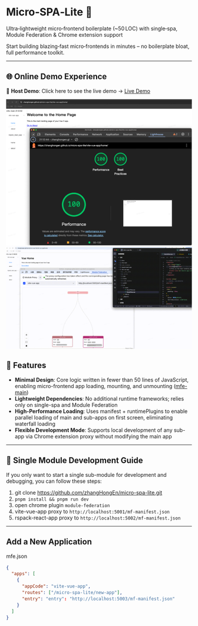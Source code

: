 # Micro‑SPA‑Lite 🚀

Ultra‑lightweight micro‑frontend boilerplate (~50 LOC) with single‑spa, Module Federation & Chrome extension support

Start building blazing‑fast micro‑frontends in minutes – no boilerplate bloat, full performance toolkit.

---

## 🌐 Online Demo Experience

🔗 **Host Demo**: Click here to see the live demo -> [Live Demo](https://zhanghongen.github.io/micro-spa-lite/vite-vue-app/home/) 

![](./docs/img/performance.png)
![](./docs/img/develop.gif)


## 🚀 Features

-	**Minimal Design**: Core logic written in fewer than 50 lines of JavaScript, enabling micro-frontend app loading, mounting, and unmounting ([mfe-main](https://github.com/zhangHongEn/micro-spa-lite/tree/main/mfe-main/src/preloadPlugin.js))
-	**Lightweight Dependencies**: No additional runtime frameworks; relies only on single-spa and Module Federation
-	**High-Performance Loading**: Uses manifest + runtimePlugins to enable parallel loading of main and sub-apps on first screen, eliminating waterfall loading
-	**Flexible Development Mode**: Supports local development of any sub-app via Chrome extension proxy without modifying the main app

---

## 🧩 Single Module Development Guide

If you only want to start a single sub-module for development and debugging, you can follow these steps:
1. git clone https://github.com/zhangHongEn/micro-spa-lite.git
2. `pnpm install && pnpm run dev`
3. open chrome plugin `module-federation`
4. vite-vue-app proxy to `http://localhost:5001/mf-manifest.json`
5. rspack-react-app proxy to `http://localhost:5002/mf-manifest.json`

---

## Add a New Application
mfe.json
```json
{
  "apps": [
    {
      "appCode": "vite-vue-app",
      "routes": ["/micro-spa-lite/new-app"],
      "entry": "entry": "http://localhost:5003/mf-manifest.json"
    }
  ]
}